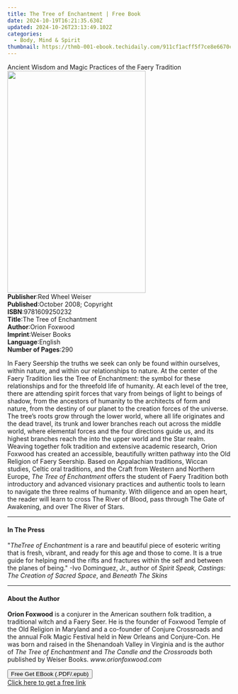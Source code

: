 ```yaml
---
title: The Tree of Enchantment | Free Book
date: 2024-10-19T16:21:35.630Z
updated: 2024-10-26T23:13:49.102Z
categories:
  - Body, Mind & Spirit
thumbnail: https://thmb-001-ebook.techidaily.com/911cf1acff5f7ce8e6670cf7bea5766874305cbcabedd79592c3abb64f808eed.jpg
---
```

<main id="book-container">
  <div class="flex flex-col">
    <div class="book-brief flex-1 py-6 px-4 sm:p-6 md:py-10 md:px-8">
      <!-- brief-->
      <div class="book-brief-main">
        Ancient Wisdom and Magic Practices of the Faery Tradition
      </div>
    </div>
    <div
      class="book-meta-info flex-1 grid gap-4 col-start-1 col-end-3 row-start-1 sm:mb-6 sm:grid-cols-4 lg:gap-6 lg:col-start-2 lg:row-end-6 lg:row-span-6 lg:mb-0"
    >
      <div
        class="book-meta-info-left place-content-center mt-4 p-4 text-sm leading-6 col-start-2 col-span-2 dark:text-slate-400"
      >
        <img
          class="w-full h-500 object-cover rounded-lg sm:h-255 sm:col-span-2 lg:col-span-full"
          src="https://img-001-ebook.techidaily.com/ad15ce8c3425b70edabdb433bcf37ee4c3fbfd1dd924b01503e706bcc32585c3.jpg"
          alt=""
          width="312"
          height="500"
        />
      </div>
      <div
        class="book-meta-info-right mt-2 col-start-1 row-start-2 col-span-3 self-center"
      >
        <!-- meta data  -->
        <div class="flex flex-col px-4 md:px-8">
          <div class="flex-1">
            <strong>Publisher</strong>:<span class="px-2"
              >Red Wheel Weiser</span
            >
          </div>
          <div class="flex-1">
            <strong>Published</strong>:<span class="px-2"
              >October 2008; Copyright</span
            >
          </div>
          <div class="flex-1">
            <strong>ISBN</strong>:<span class="px-2">9781609250232</span>
          </div>
          <div class="flex-1">
            <strong>Title</strong>:<span class="px-2"
              >The Tree of Enchantment</span
            >
          </div>
          <div class="flex-1">
            <strong>Author</strong>:<span class="px-2">Orion Foxwood</span>
          </div>
          <div class="flex-1">
            <strong>Imprint</strong>:<span class="px-2">Weiser Books</span>
          </div>
          <div class="flex-1">
            <strong>Language</strong>:<span class="px-2">English</span>
          </div>
          <div class="flex-1">
            <strong>Number of Pages</strong>:<span class="px-2">290</span>
          </div>
        </div>
      </div>
    </div>
    <div class="book-description flex-1 py-6 px-4 sm:p-6 md:py-10 md:px-8">
      <div class="book-description-main">
        <div accordion-content="" id="description">
          <p>
            In Faery Seership the truths we seek can only be found within
            ourselves, within nature, and within our relationships to nature. At
            the center of the Faery Tradition lies the Tree of Enchantment: the
            symbol for these relationships and for the threefold life of
            humanity. At each level of the tree, there are attending spirit
            forces that vary from beings of light to beings of shadow, from the
            ancestors of humanity to the architects of form and nature, from the
            destiny of our planet to the creation forces of the universe. The
            tree’s roots grow through the lower world, where all life originates
            and the dead travel, its trunk and lower branches reach out across
            the middle world, where elemental forces and the four directions
            guide us, and its highest branches reach the into the upper world
            and the Star realm. Weaving together folk tradition and extensive
            academic research, Orion Foxwood has created an accessible,
            beautifully written pathway into the Old Religion of Faery Seership.
            Based on Appalachian traditions, Wiccan studies, Celtic oral
            traditions, and the Craft from Western and Northern Europe,
            <i>The Tree of Enchantment</i> offers the student of Faery Tradition
            both introductory and advanced visionary practices and authentic
            tools to learn to navigate the three realms of humanity. With
            diligence and an open heart, the reader will learn to cross The
            River of Blood, pass through The Gate of Awakening, and over The
            River of Stars.
          </p>
        </div>
        <div class="accordion-fader"></div>
      </div>
    </div>
    <div class="book-excerpts flex-1 py-6 px-4 sm:p-6 md:py-10 md:px-8">
      <!-- excerpts-->
      <div class="book-excerpts-main">
        <hr />
        <h4 class="placeholder placeholder-heading">
          <span>In The Press</span>
        </h4>
        <p>
          "<i>TheTree of Enchantment</i> is a rare and beautiful piece of
          esoteric writing that is fresh, vibrant, and ready for this age and
          those to come. It is a true guide for helping mend the rifts and
          fractures within the self and between the planes of being." -Ivo
          Dominguez, Jr., author of
          <i>Spirit Speak, Castings: The Creation of Sacred Space</i>, and
          <i>Beneath The Skins</i>
        </p>
      </div>
    </div>
    <div class="book-about-author flex-1 py-6 px-4 sm:p-6 md:py-10 md:px-8">
      <!-- about author-->
      <div class="book-main-author-main">
        <hr />
        <h4 class="placeholder placeholder-heading">
          <span>About the Author</span>
        </h4>
        <p>
          <b>Orion Foxwood</b>&nbsp;is a conjurer in the American southern folk
          tradition, a traditional witch and a Faery Seer. He is the founder of
          Foxwood Temple of the Old Religion in Maryland and a co-founder of
          Conjure Crossroads and the annual Folk Magic Festival held in New
          Orleans and Conjure-Con. He was born and raised in the Shenandoah
          Valley in Virginia and is the author of&nbsp;<i
            >The Tree of Enchantment</i
          >&nbsp;and&nbsp;<i>The Candle and the Crossroads</i>&nbsp;both
          published by Weiser Books.&nbsp;<i>www.orionfoxwood.com</i>
        </p>
      </div>
    </div>
    <div class="book-free-get flex-1 py-6 px-4 sm:p-6 md:py-10 md:px-8">
      <button
        id="btn-free-get"
        class="bg-blue-500 hover:bg-blue-700 text-white font-bold py-2 px-4 rounded"
      >
        Free Get EBook (.PDF/.epub)
      </button>
      <div id="countdown-display" class="px-2 text-lg mt-2"></div>
      <a
        id="free-link"
        class="hidden bg-blue-500 hover:bg-blue-700 text-white font-bold py-2 px-4 rounded"
        href="https://www.ebooks.com/en-us/book/1126127/the-tree-of-enchantment/orion-foxwood/"
        target="_blank"
        >Click here to get a free link</a
      >
    </div>
    <script>
      let countdownTime = 0;
      let countdownInterval = null;
      document
        .getElementById('btn-free-get')
        .addEventListener('click', startCountdown);
      function startCountdown() {
        countdownTime = new Date().getTime() + 60000 * 3;
        countdownInterval = setInterval(updateCountdown, 1000);
        document.getElementById('btn-free-get').disabled = true;
        document
          .getElementById('btn-free-get')
          .classList.add('bg-gray-500', 'cursor-not-allowed');
      }
      function updateCountdown() {
        let currentTime = new Date().getTime();
        let timeLeft = countdownTime - currentTime;
        let secondsLeft = Math.floor(timeLeft / 1000);
        document.getElementById('countdown-display').innerHTML =
          `Remaining time: ${secondsLeft} seconds.`;
        if (secondsLeft <= 0) {
          clearInterval(countdownInterval);
          document.getElementById('btn-free-get').classList.add('hidden');
          document.getElementById('free-link').classList.remove('hidden');
          document.getElementById('countdown-display').innerHTML = '';
        }
      }
    </script>
  </div>
</main>

<ins class="adsbygoogle"
      style="display:block"
      data-ad-client="ca-pub-7571918770474297"
      data-ad-slot="8358498916"
      data-ad-format="auto"
      data-full-width-responsive="true"></ins>
    